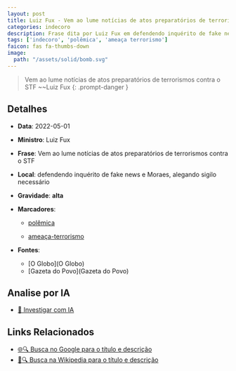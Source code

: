 ```yaml
---
layout: post
title: Luiz Fux - Vem ao lume notícias de atos preparatórios de terrorismos contra o STF...
categories: indecoro
description: Frase dita por Luiz Fux em defendendo inquérito de fake news e Moraes, alegando sigilo necessário
tags: ['indecoro', 'polêmica', 'ameaça terrorismo']
faicon: fas fa-thumbs-down
image:
  path: "/assets/solid/bomb.svg"
---
```


> Vem ao lume notícias de atos preparatórios de terrorismos contra o STF ~~Luiz Fux
{: .prompt-danger }

## Detalhes
- **Data**: 2022-05-01
- **Ministro**: Luiz Fux
- **Frase**: Vem ao lume notícias de atos preparatórios de terrorismos contra o STF
- **Local**: defendendo inquérito de fake news e Moraes, alegando sigilo necessário
- **Gravidade**: **alta** <i class="fas fa-bomb"></i>

- **Marcadores**: 

   - [polêmica](/tags/polêmica/)

   - [ameaça-terrorismo](/tags/ameaça-terrorismo/)
- **Fontes**:
  - [O Globo](O Globo)
  - [Gazeta do Povo](Gazeta do Povo)

## Analise por IA
- [🤖 Investigar com IA](https://www.perplexity.ai/search?q=%22Luiz%20Fux%22%2BVem%20ao%20lume%20not%C3%ADcias%20de%20atos%20preparat%C3%B3rios%20de%20terrorismos%20contra%20o%20STF%2Bdefendendo%20inqu%C3%A9rito%20de%20fake%20news%20e%20Moraes%2C%20alegando%20sigilo%20necess%C3%A1rio)

## Links Relacionados
- [🌐🔍 Busca no Google para o título e descrição](https://www.google.com/search?q=%22Luiz%20Fux%22%2BVem%20ao%20lume%20not%C3%ADcias%20de%20atos%20preparat%C3%B3rios%20de%20terrorismos%20contra%20o%20STF%2Bdefendendo%20inqu%C3%A9rito%20de%20fake%20news%20e%20Moraes%2C%20alegando%20sigilo%20necess%C3%A1rio)
- [📖🔍 Busca na Wikipedia para o título e descrição](https://pt.wikipedia.org/w/index.php?search=%22Luiz%20Fux%22%2BVem%20ao%20lume%20not%C3%ADcias%20de%20atos%20preparat%C3%B3rios%20de%20terrorismos%20contra%20o%20STF%2Bdefendendo%20inqu%C3%A9rito%20de%20fake%20news%20e%20Moraes%2C%20alegando%20sigilo%20necess%C3%A1rio)

